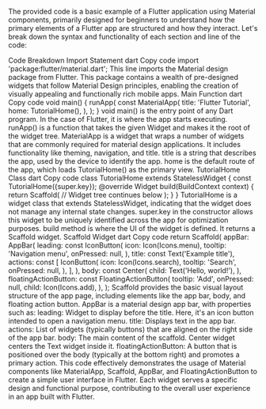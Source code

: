 
The provided code is a basic example of a Flutter application using Material components, primarily designed for beginners to understand how the primary elements of a Flutter app are structured and how they interact. Let's break down the syntax and functionality of each section and line of the code:

Code Breakdown
Import Statement
dart
Copy code
import 'package:flutter/material.dart';
This line imports the Material design package from Flutter. This package contains a wealth of pre-designed widgets that follow Material Design principles, enabling the creation of visually appealing and functionally rich mobile apps.
Main Function
dart
Copy code
void main() {
  runApp(
    const MaterialApp(
      title: 'Flutter Tutorial',
      home: TutorialHome(),
    ),
  );
}
void main() is the entry point of any Dart program. In the case of Flutter, it is where the app starts executing.
runApp() is a function that takes the given Widget and makes it the root of the widget tree.
MaterialApp is a widget that wraps a number of widgets that are commonly required for material design applications. It includes functionality like theming, navigation, and title.
title is a string that describes the app, used by the device to identify the app.
home is the default route of the app, which loads TutorialHome() as the primary view.
TutorialHome Class
dart
Copy code
class TutorialHome extends StatelessWidget {
  const TutorialHome({super.key});
  @override
  Widget build(BuildContext context) {
    return Scaffold(
      // Widget tree continues below
    );
  }
}
TutorialHome is a widget class that extends StatelessWidget, indicating that the widget does not manage any internal state changes.
super.key in the constructor allows this widget to be uniquely identified across the app for optimization purposes.
build method is where the UI of the widget is defined. It returns a Scaffold widget.
Scaffold Widget
dart
Copy code
return Scaffold(
  appBar: AppBar(
    leading: const IconButton(
      icon: Icon(Icons.menu),
      tooltip: 'Navigation menu',
      onPressed: null,
    ),
    title: const Text('Example title'),
    actions: const [
      IconButton(
        icon: Icon(Icons.search),
        tooltip: 'Search',
        onPressed: null,
      ),
    ],
  ),
  body: const Center(
    child: Text('Hello, world!'),
  ),
  floatingActionButton: const FloatingActionButton(
    tooltip: 'Add',
    onPressed: null,
    child: Icon(Icons.add),
  ),
);
Scaffold provides the basic visual layout structure of the app page, including elements like the app bar, body, and floating action button.
AppBar is a material design app bar, with properties such as:
leading: Widget to display before the title. Here, it's an icon button intended to open a navigation menu.
title: Displays text in the app bar.
actions: List of widgets (typically buttons) that are aligned on the right side of the app bar.
body: The main content of the scaffold. Center widget centers the Text widget inside it.
floatingActionButton: A button that is positioned over the body (typically at the bottom right) and promotes a primary action.
This code effectively demonstrates the usage of Material components like MaterialApp, Scaffold, AppBar, and FloatingActionButton to create a simple user interface in Flutter. Each widget serves a specific design and functional purpose, contributing to the overall user experience in an app built with Flutter.